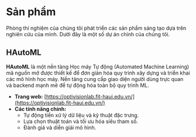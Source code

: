 # Sản phẩm

Phòng thí nghiệm của chúng tôi phát triển các sản phẩm sáng tạo dựa trên nghiên cứu của mình. Dưới đây là một số dự án chính của chúng tôi.

## HAutoML

**HAutoML** là một nền tảng Học máy Tự động (Automated Machine Learning) mã nguồn mở được thiết kế để đơn giản hóa quy trình xây dựng và triển khai các mô hình học máy. Nền tảng cung cấp giao diện người dùng trực quan và backend mạnh mẽ để tự động hóa toàn bộ quy trình ML.

- **Trang web:** [https://optivisionlab.fit-haui.edu.vn/](https://optivisionlab.fit-haui.edu.vn/)
- **Các tính năng chính:**
    - Tự động tiền xử lý dữ liệu và kỹ thuật đặc trưng.
    - Lựa chọn thuật toán và tối ưu hóa siêu tham số.
    - Đánh giá và diễn giải mô hình.
